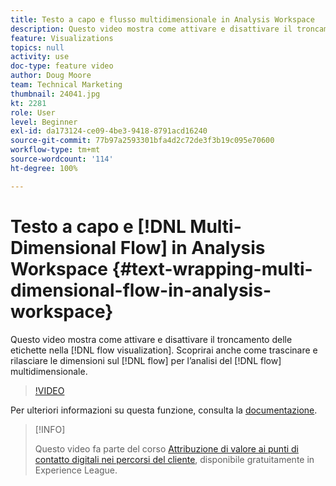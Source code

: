 ```yaml
---
title: Testo a capo e flusso multidimensionale in Analysis Workspace
description: Questo video mostra come attivare e disattivare il troncamento delle etichette nella visualizzazione del flusso. Scoprirai anche come trascinare e rilasciare le dimensioni sul flusso per l’analisi del flusso multidimensionale.
feature: Visualizations
topics: null
activity: use
doc-type: feature video
author: Doug Moore
team: Technical Marketing
thumbnail: 24041.jpg
kt: 2281
role: User
level: Beginner
exl-id: da173124-ce09-4be3-9418-8791acd16240
source-git-commit: 77b97a2593301bfa4d2c72de3f3b19c095e70600
workflow-type: tm+mt
source-wordcount: '114'
ht-degree: 100%

---
```


# Testo a capo e [!DNL Multi-Dimensional Flow] in Analysis Workspace {#text-wrapping-multi-dimensional-flow-in-analysis-workspace}

Questo video mostra come attivare e disattivare il troncamento delle etichette nella [!DNL flow visualization]. Scoprirai anche come trascinare e rilasciare le dimensioni sul [!DNL flow] per l’analisi del [!DNL flow] multidimensionale.

>[!VIDEO](https://video.tv.adobe.com/v/24041/?quality=12)

Per ulteriori informazioni su questa funzione, consulta la [documentazione](https://experienceleague.adobe.com/docs/analytics/analyze/analysis-workspace/visualizations/fallout/fallout-flow.html?lang=it).

>[!INFO]
>
> Questo video fa parte del corso [Attribuzione di valore ai punti di contatto digitali nei percorsi del cliente](https://experienceleague.adobe.com/?recommended=Analytics-U-1-2020.2&amp;lang=it), disponibile gratuitamente in Experience League.
